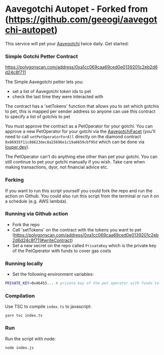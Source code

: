 # Aavegotchi Autopet - Forked from (https://github.com/geeogi/aavegotchi-autopet)

This service will pet your [Aavegotchi](https://aavegotchi.com) twice daily. Get started:

### Simple Gotchi Petter Contract

https://polygonscan.com/address/0xa1cc069caa69ced0e0139201c2eb2d6d24c8f711

The Simple Aavegotchi petter lets you:
- set a list of Aavegotchi token ids to pet
- check the last time they were interacted with

The contract has a 'setTokens' function that allows you to set which gotchis to pet, this is mapped per sender address so anyone
can use this contract to specify a list of gotchis to pet

You must approve the contract as a PetOperator for your gotchi. You can approve a new PetOperator for your gotchi via the [AavegotchiFacet](https://louper.dev/?address=0x86935F11C86623deC8a25696E1C19a8659CbF95d&network=polygon) (you'll need to call `setPetOperatorForAll` directly on the diamond contract `0x86935f11c86623dec8a25696e1c19a8659cbf95d` which can be done via [louper.dev](https://louper.dev/?address=0x86935F11C86623deC8a25696E1C19a8659CbF95d&network=polygon)).

The PetOperator can't do anything else other than pet your gotchi. You can still continue to pet your gotchi manually if you wish. Take care when making transactions, dyor, not financial advice etc.

### Forking

If you want to run this script yourself you could fork the repo and run the action on Github. You could also run this script from the terminal or run it on a schedule (e.g. AWS lambda).

### Running via Github action

- Fork the repo
- Call 'setTokens' on the contract with the tokens you want to pet (https://polygonscan.com/address/0xa1cc069caa69ced0e0139201c2eb2d6d24c8f711#writeContract)
- Set a new secret on the repo called `PrivateKey` which is the private key of the PetOperator with funds to cover gas costs

### Running locally

- Set the following environment variables:

```bash
PRIVATE_KEY=0x46453... # private key of the pet operator with funds to cover gas costs
```

### Compilation

Use TSC to compile `index.ts` to javascript:

```
yarn tsc index.ts
```

### Run

Run the script with node:

```
node index.js
```
